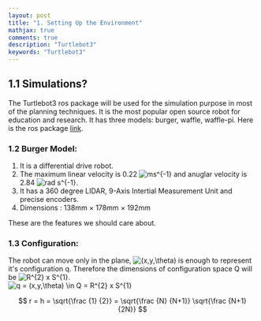 ```yaml
---
layout: post
title: "1. Setting Up the Environment"
mathjax: true
comments: true
description: "Turtlebot3"
keywords: "Turtlebot3"
---
```


## 1.1 Simulations?  
The Turtlebot3 ros package will be used for the simulation purpose in most of the planning techniques. It is the most popular open source robot for education and research. It has three models: burger, waffle, waffle-pi. Here is the ros package [link](http://wiki.ros.org/turtlebot3).  

### 1.2 Burger Model:  
1. It is a differential drive robot.  
2. The maximum linear velocity is 0.22 ![ms^{-1}](https://render.githubusercontent.com/render/math?math=ms%5E%7B-1%7D) and anuglar velocity is 2.84 ![rad s^{-1}](https://render.githubusercontent.com/render/math?math=rad%20s%5E%7B-1%7D).
3. It has a 360 degree LIDAR, 9-Axis Intertial Measurement Unit and precise encoders.
4. Dimensions : 138mm × 178mm × 192mm  

These are the features we should care about.  

### 1.3 Configuration:  
The robot can move only in the plane, ![(x,y,\theta)](https://render.githubusercontent.com/render/math?math=(x%2Cy%2C%5Ctheta)) is enough to represent it's configuration q. Therefore the dimensions of configuration space Q will be ![R^{2} x S^{1}](https://render.githubusercontent.com/render/math?math=R%5E%7B2%7D%20x%20S%5E%7B1%7D).     
![q = (x,y,\theta) \in Q = R^{2} x S^{1}](https://render.githubusercontent.com/render/math?math=q%20%3D%20(x%2Cy%2C%5Ctheta)%20%5Cin%20Q%20%3D%20R%5E%7B2%7D%20x%20S%5E%7B1%7D)  

$$ r = h = \sqrt{\frac {1} {2}} = \sqrt{\frac {N} {N+1}} \sqrt{\frac {N+1} {2N}} $$




